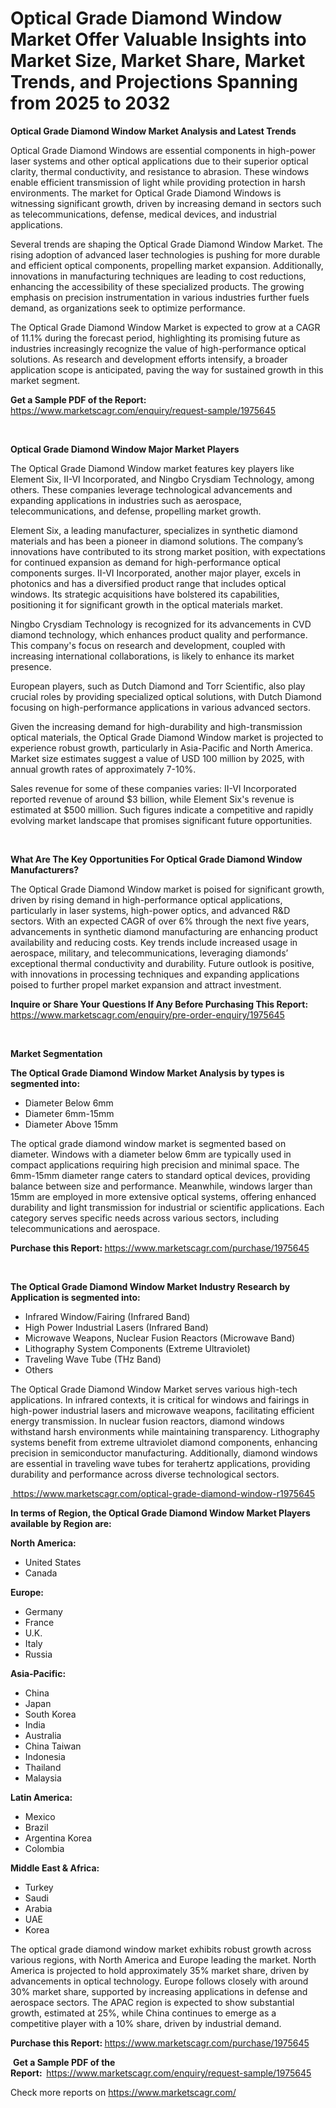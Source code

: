 <p><h1>Optical Grade Diamond Window Market Offer Valuable Insights into Market Size, Market Share, Market Trends, and Projections Spanning from 2025 to 2032</h1></p><p><strong>Optical Grade Diamond Window Market Analysis and Latest Trends</strong></p>
<p><p>Optical Grade Diamond Windows are essential components in high-power laser systems and other optical applications due to their superior optical clarity, thermal conductivity, and resistance to abrasion. These windows enable efficient transmission of light while providing protection in harsh environments. The market for Optical Grade Diamond Windows is witnessing significant growth, driven by increasing demand in sectors such as telecommunications, defense, medical devices, and industrial applications.</p><p>Several trends are shaping the Optical Grade Diamond Window Market. The rising adoption of advanced laser technologies is pushing for more durable and efficient optical components, propelling market expansion. Additionally, innovations in manufacturing techniques are leading to cost reductions, enhancing the accessibility of these specialized products. The growing emphasis on precision instrumentation in various industries further fuels demand, as organizations seek to optimize performance. </p><p>The Optical Grade Diamond Window Market is expected to grow at a CAGR of 11.1% during the forecast period, highlighting its promising future as industries increasingly recognize the value of high-performance optical solutions. As research and development efforts intensify, a broader application scope is anticipated, paving the way for sustained growth in this market segment.</p></p>
<p><strong>Get a Sample PDF of the Report:&nbsp;</strong> <a href="https://www.marketscagr.com/enquiry/request-sample/1975645?utm_campaign=3195&utm_medium=2&utm_source=Github&utm_content=ia&utm_term=03042025&utm_id=optical-grade-diamond-window">https://www.marketscagr.com/enquiry/request-sample/1975645</a></p>
<p>&nbsp;</p>
<p><strong>Optical Grade Diamond Window Major Market Players</strong></p>
<p><p>The Optical Grade Diamond Window market features key players like Element Six, II-VI Incorporated, and Ningbo Crysdiam Technology, among others. These companies leverage technological advancements and expanding applications in industries such as aerospace, telecommunications, and defense, propelling market growth.</p><p>Element Six, a leading manufacturer, specializes in synthetic diamond materials and has been a pioneer in diamond solutions. The company’s innovations have contributed to its strong market position, with expectations for continued expansion as demand for high-performance optical components surges. II-VI Incorporated, another major player, excels in photonics and has a diversified product range that includes optical windows. Its strategic acquisitions have bolstered its capabilities, positioning it for significant growth in the optical materials market.</p><p>Ningbo Crysdiam Technology is recognized for its advancements in CVD diamond technology, which enhances product quality and performance. This company's focus on research and development, coupled with increasing international collaborations, is likely to enhance its market presence.</p><p>European players, such as Dutch Diamond and Torr Scientific, also play crucial roles by providing specialized optical solutions, with Dutch Diamond focusing on high-performance applications in various advanced sectors.</p><p>Given the increasing demand for high-durability and high-transmission optical materials, the Optical Grade Diamond Window market is projected to experience robust growth, particularly in Asia-Pacific and North America. Market size estimates suggest a value of USD 100 million by 2025, with annual growth rates of approximately 7-10%.</p><p>Sales revenue for some of these companies varies: II-VI Incorporated reported revenue of around $3 billion, while Element Six's revenue is estimated at $500 million. Such figures indicate a competitive and rapidly evolving market landscape that promises significant future opportunities.</p></p>
<p>&nbsp;</p>
<p><strong>What Are The Key Opportunities For Optical Grade Diamond Window Manufacturers?</strong></p>
<p><p>The Optical Grade Diamond Window market is poised for significant growth, driven by rising demand in high-performance optical applications, particularly in laser systems, high-power optics, and advanced R&D sectors. With an expected CAGR of over 6% through the next five years, advancements in synthetic diamond manufacturing are enhancing product availability and reducing costs. Key trends include increased usage in aerospace, military, and telecommunications, leveraging diamonds’ exceptional thermal conductivity and durability. Future outlook is positive, with innovations in processing techniques and expanding applications poised to further propel market expansion and attract investment.</p></p>
<p><strong>Inquire or Share Your Questions If Any Before Purchasing This Report:</strong> <a href="https://www.marketscagr.com/enquiry/pre-order-enquiry/1975645?utm_campaign=3195&utm_medium=2&utm_source=Github&utm_content=ia&utm_term=03042025&utm_id=optical-grade-diamond-window">https://www.marketscagr.com/enquiry/pre-order-enquiry/1975645</a></p>
<p>&nbsp;</p>
<p><strong>Market Segmentation</strong></p>
<p><strong>The Optical Grade Diamond Window Market Analysis by types is segmented into:</strong></p>
<p><ul><li>Diameter Below 6mm</li><li>Diameter 6mm-15mm</li><li>Diameter Above 15mm</li></ul></p>
<p><p>The optical grade diamond window market is segmented based on diameter. Windows with a diameter below 6mm are typically used in compact applications requiring high precision and minimal space. The 6mm-15mm diameter range caters to standard optical devices, providing balance between size and performance. Meanwhile, windows larger than 15mm are employed in more extensive optical systems, offering enhanced durability and light transmission for industrial or scientific applications. Each category serves specific needs across various sectors, including telecommunications and aerospace.</p></p>
<p><strong>Purchase this Report:&nbsp;</strong><a href="https://www.marketscagr.com/purchase/1975645?utm_campaign=3195&utm_medium=2&utm_source=Github&utm_content=ia&utm_term=03042025&utm_id=optical-grade-diamond-window">https://www.marketscagr.com/purchase/1975645</a></p>
<p>&nbsp;</p>
<p><strong>The Optical Grade Diamond Window Market Industry Research by Application is segmented into:</strong></p>
<p><ul><li>Infrared Window/Fairing (Infrared Band)</li><li>High Power Industrial Lasers (Infrared Band)</li><li>Microwave Weapons, Nuclear Fusion Reactors (Microwave Band)</li><li>Lithography System Components (Extreme Ultraviolet)</li><li>Traveling Wave Tube (THz Band)</li><li>Others</li></ul></p>
<p><p>The Optical Grade Diamond Window Market serves various high-tech applications. In infrared contexts, it is critical for windows and fairings in high-power industrial lasers and microwave weapons, facilitating efficient energy transmission. In nuclear fusion reactors, diamond windows withstand harsh environments while maintaining transparency. Lithography systems benefit from extreme ultraviolet diamond components, enhancing precision in semiconductor manufacturing. Additionally, diamond windows are essential in traveling wave tubes for terahertz applications, providing durability and performance across diverse technological sectors.</p></p>
<p><a href="https://www.marketscagr.com/optical-grade-diamond-window-r1975645?utm_campaign=3195&utm_medium=2&utm_source=Github&utm_content=ia&utm_term=03042025&utm_id=optical-grade-diamond-window">&nbsp;https://www.marketscagr.com/optical-grade-diamond-window-r1975645</a></p>
<p><strong>In terms of Region, the Optical Grade Diamond Window Market Players available by Region are:</strong></p>
<p>
    <p> <strong> North America: </strong>
        <ul>
            <li>United States</li>
            <li>Canada</li>
        </ul>
        </p> 
    <p> <strong> Europe: </strong>
        <ul>
            <li>Germany</li>
            <li>France</li>
            <li>U.K.</li>
            <li>Italy</li>
            <li>Russia</li>
        </ul>
        </p> 
    <p> <strong> Asia-Pacific: </strong>
        <ul>
            <li>China</li>
            <li>Japan</li>
            <li>South Korea</li>
            <li>India</li>
            <li>Australia</li>
            <li>China Taiwan</li>
            <li>Indonesia</li>
            <li>Thailand</li>
            <li>Malaysia</li>
        </ul>
        </p> 
    <p> <strong> Latin America: </strong>
        <ul>
            <li>Mexico</li>
            <li>Brazil</li>
            <li>Argentina Korea</li>
            <li>Colombia</li>
        </ul>
        </p> 
    <p> <strong> Middle East & Africa: </strong>
        <ul>
            <li>Turkey</li>
            <li>Saudi</li>
            <li>Arabia</li>
            <li>UAE</li>
            <li>Korea</li>
        </ul>
    </p>
    </p>
<p><p>The optical grade diamond window market exhibits robust growth across various regions, with North America and Europe leading the market. North America is projected to hold approximately 35% market share, driven by advancements in optical technology. Europe follows closely with around 30% market share, supported by increasing applications in defense and aerospace sectors. The APAC region is expected to show substantial growth, estimated at 25%, while China continues to emerge as a competitive player with a 10% share, driven by industrial demand.</p></p>
<p><strong>Purchase this Report: </strong><a href="https://www.marketscagr.com/purchase/1975645?utm_campaign=3195&utm_medium=2&utm_source=Github&utm_content=ia&utm_term=03042025&utm_id=optical-grade-diamond-window">https://www.marketscagr.com/purchase/1975645</a></p>
<p>&nbsp;<strong>Get a Sample PDF of the Report:&nbsp;&nbsp;</strong><a href="https://www.marketscagr.com/enquiry/request-sample/1975645?utm_campaign=3195&utm_medium=2&utm_source=Github&utm_content=ia&utm_term=03042025&utm_id=optical-grade-diamond-window">https://www.marketscagr.com/enquiry/request-sample/1975645</a></p>
<p><strong></strong></p>
<p>Check more reports on <a href="https://www.marketscagr.com/?utm_campaign=3195&utm_medium=2&utm_source=Github&utm_content=ia&utm_term=03042025&utm_id=optical-grade-diamond-window">https://www.marketscagr.com/</a></p>